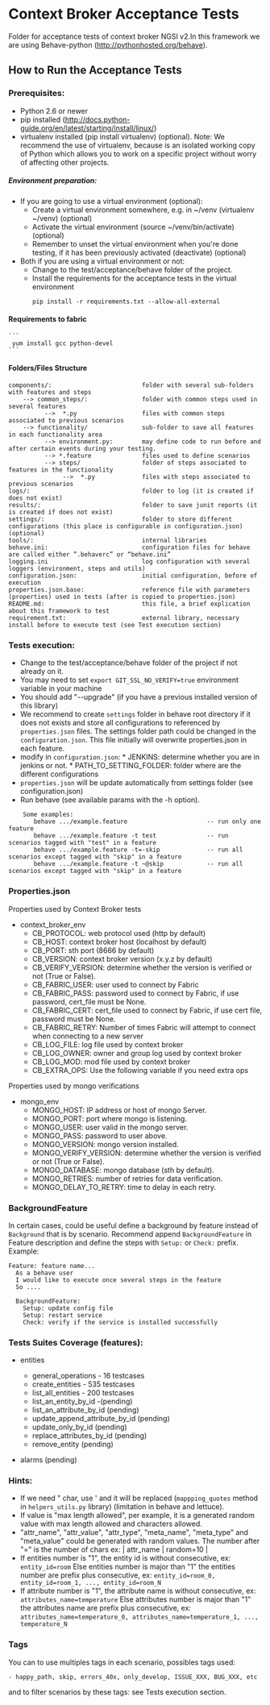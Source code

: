 # Context Broker Acceptance Tests

Folder for acceptance tests of context broker NGSI v2.In this framework we are using Behave-python (http://pythonhosted.org/behave).

## How to Run the Acceptance Tests

### Prerequisites:

- Python 2.6 or newer
- pip installed (http://docs.python-guide.org/en/latest/starting/install/linux/)
- virtualenv installed (pip install virtualenv) (optional).
Note: We recommend the use of virtualenv, because is an isolated working copy of Python which allows you to work on a specific project without worry of affecting other projects.

##### Environment preparation:

- If you are going to use a virtual environment (optional):
  * Create a virtual environment somewhere, e.g. in ~/venv (virtualenv ~/venv) (optional)
  * Activate the virtual environment (source ~/venv/bin/activate) (optional)
  * Remember to unset the virtual environment when you're done testing, if it has been previously activated (deactivate) (optional)
- Both if you are using a virtual environment or not:
  * Change to the test/acceptance/behave folder of the project.
  * Install the requirements for the acceptance tests in the virtual environment
     ```
     pip install -r requirements.txt --allow-all-external
     ```

#### Requirements to fabric
    ```
     yum install gcc python-devel
    ```

#### Folders/Files Structure

    components/:                         folder with several sub-folders with features and steps
        --> common_steps/:               folder with common steps used in several features
              -->  *.py                  files with common steps associated to previous scenarios
        --> functionality/               sub-folder to save all features in each functionality area
              --> environment.py:        may define code to run before and after certain events during your testing.
              --> *.feature              files used to define scenarios
              --> steps/                 folder of steps associated to features in the functionality
                   -->  *.py             files with steps associated to previous scenarios
    logs/:                               folder to log (it is created if does not exist)
    results/:                            folder to save junit reports (it is created if does not exist)
    settings/:                           folder to store different configurations (this place is configurable in configuration.json) (optional)
    tools/:                              internal libraries
    behave.ini:                          configuration files for behave are called either ”.behaverc” or “behave.ini”
    logging.ini                          log configuration with several loggers (environment, steps and utils)
    configuration.json:                  initial configuration, before of execution
    properties.json.base:                reference file with parameters (properties) used in tests (after is copied to properties.json)
    README.md:                           this file, a brief explication about this framework to test
    requirement.txt:                     external library, necessary install before to execute test (see Test execution section)

### Tests execution:

- Change to the test/acceptance/behave folder of the project if not already on it.
- You may need to set `export GIT_SSL_NO_VERIFY=true` environment variable in your machine
- You should add "--upgrade" (if you have a previous installed version of this library)
- We recommend to create `settings` folder in  behave root directory if it does not exists and store all configurations to referenced by `properties.json` files.
  The settings folder path could be changed in the `configuration.json`.
  This file initially will overwrite properties.json in each feature.
- modify in `configuration.json`:
       * JENKINS: determine whether you are in jenkins or not.
       * PATH_TO_SETTING_FOLDER: folder where are the different configurations
- `properties.json` will be update automatically from settings folder (see configuration.json)
- Run behave (see available params with the -h option).
```
    Some examples:
       behave .../example.feature                      -- run only one feature
       behave .../example.feature -t test              -- run scenarios tagged with "test" in a feature
       behave .../example.feature -t=-skip             -- run all scenarios except tagged with "skip" in a feature
       behave .../example.feature -t ~@skip            -- run all scenarios except tagged with "skip" in a feature
```

### Properties.json

 Properties used by Context Broker tests
- context_broker_env
    * CB_PROTOCOL: web protocol used (http by default)
    * CB_HOST: context broker host (localhost by default)
    * CB_PORT: sth port (8666 by default)
    * CB_VERSION: context broker version (x.y.z by default)
    * CB_VERIFY_VERSION: determine whether the version is verified or not (True or False).
    * CB_FABRIC_USER: user used to connect by Fabric
    * CB_FABRIC_PASS: password used to connect by Fabric, if use password, cert_file must be None.
    * CB_FABRIC_CERT: cert_file used to connect by Fabric, if use cert file, password must be None.
    * CB_FABRIC_RETRY: Number of times Fabric will attempt to connect when connecting to a new server
    * CB_LOG_FILE: log file used by context broker
    * CB_LOG_OWNER: owner and group log used by context broker
    * CB_LOG_MOD: mod file used by context broker
    * CB_EXTRA_OPS:  Use the following variable if you need extra ops

 Properties used by mongo verifications
- mongo_env
    * MONGO_HOST: IP address or host of mongo Server.
    * MONGO_PORT: port where mongo is listening.
    * MONGO_USER: user valid in the mongo server.
    * MONGO_PASS: password to user above.
    * MONGO_VERSION: mongo version installed.
    * MONGO_VERIFY_VERSION: determine whether the version is verified or not (True or False).
    * MONGO_DATABASE: mongo database (sth by default).
    * MONGO_RETRIES: number of retries for data verification.
    * MONGO_DELAY_TO_RETRY: time to delay in each retry.


### BackgroundFeature

In certain cases, could be useful define a background by feature instead of `Background` that is by scenario.
Recommend append `BackgroundFeature` in Feature description and define the steps with `Setup:` or `Check:` prefix.
Example:
```
Feature: feature name...
  As a behave user
  I would like to execute once several steps in the feature
  So ....

  BackgroundFeature:
    Setup: update config file
    Setup: restart service
    Check: verify if the service is installed successfully
```

### Tests Suites Coverage (features):

 - entities
    * general_operations - 16 testcases
    * create_entities - 535 testcases
    * list_all_entities - 200 testcases
    * list_an_entity_by_id -(pending)
    * list_an_attribute_by_id (pending)
    * update_append_attribute_by_id (pending)
    * update_only_by_id (pending)
    * replace_attributes_by_id (pending)
    * remove_entity (pending)

 -  alarms (pending)


### Hints:
  - If we need " char, use \' and it will be replaced (`mappping_quotes` method in `helpers_utils.py` library) (limitation in behave and lettuce).
  - If value is "max length allowed", per example, it is a generated random value with max length allowed and characters allowed.
  - "attr_name", "attr_value", "attr_type", "meta_name", "meta_type" and "meta_value" could be generated with random values.
      The number after "=" is the number of chars
        ex: | attr_name | random=10 |
  - If entities number is "1", the entity id is without consecutive, ex: `entity_id=room`
    Else entities number is major than "1" the entities number are prefix plus consecutive, ex:
        `entity_id=room_0, entity_id=room_1, ..., entity_id=room_N`
  - If attribute number is "1", the attribute name is without consecutive, ex: `attributes_name=temperature`
    Else attributes number is major than "1" the attributes name are prefix plus consecutive, ex:
        `attributes_name=temperature_0, attributes_name=temperature_1, ..., temperature_N`


### Tags

You can to use multiples tags in each scenario, possibles tags used:

    - happy_path, skip, errors_40x, only_develop, ISSUE_XXX, BUG_XXX, etc

and to filter scenarios by these tags: see Tests execution section.



